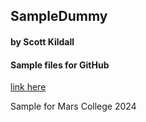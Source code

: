 ## SampleDummy
#### by Scott Kildall 


#### Sample files for GitHub
[link here](https://github.com/scottkildall/SampleDummy)


Sample for Mars College 2024